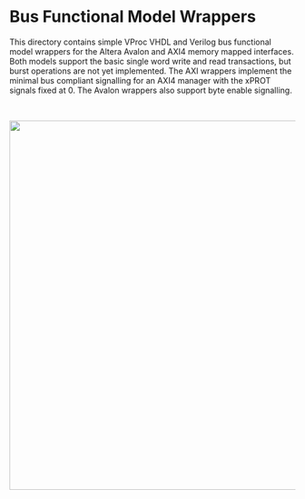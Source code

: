 # Bus Functional Model Wrappers

This directory contains simple VProc VHDL and Verilog bus functional model wrappers for the Altera Avalon and AXI4 memory mapped interfaces. Both models support the basic single word write and read transactions, but burst operations are not yet implemented. The AXI wrappers implement the minimal bus compliant signalling for an AXI4 manager with the xPROT signals fixed at 0. The Avalon wrappers also support byte enable signalling.

<p>&nbsp;</p>

<p align=center>
<img src="https://github.com/user-attachments/assets/6c0f6a6f-6712-4db7-9888-b7b2fe88b4e8" width=650>
</p>
